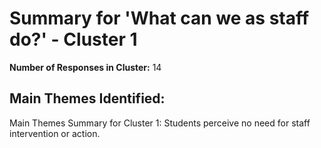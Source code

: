 # Summary for 'What can we as staff do?' - Cluster 1

**Number of Responses in Cluster:** 14

## Main Themes Identified:

Main Themes Summary for Cluster 1:  Students perceive no need for staff intervention or action.